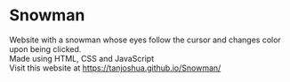 # Snowman
Website with a snowman whose eyes follow the cursor and changes color upon being clicked.\
Made using HTML, CSS and JavaScript\
Visit this website at https://tanjoshua.github.io/Snowman/
